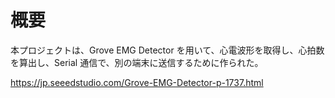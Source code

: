 # 概要

本プロジェクトは、Grove EMG Detector を用いて、心電波形を取得し、心拍数を算出し、Serial 通信で、別の端末に送信するために作られた。

https://jp.seeedstudio.com/Grove-EMG-Detector-p-1737.html
